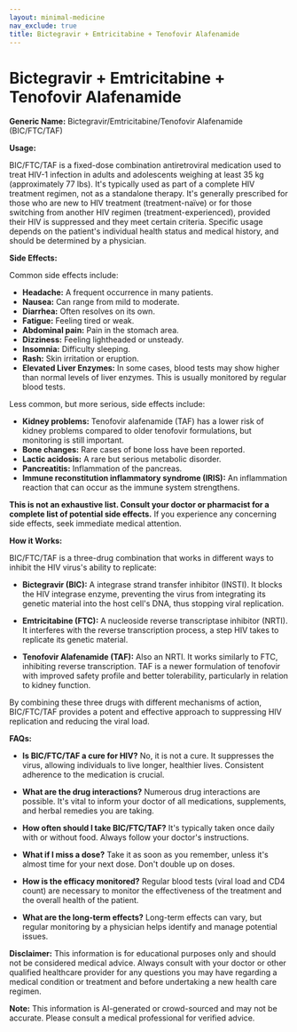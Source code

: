 ```yaml
---
layout: minimal-medicine
nav_exclude: true
title: Bictegravir + Emtricitabine + Tenofovir Alafenamide
---
```


# Bictegravir + Emtricitabine + Tenofovir Alafenamide

**Generic Name:** Bictegravir/Emtricitabine/Tenofovir Alafenamide (BIC/FTC/TAF)

**Usage:**

BIC/FTC/TAF is a fixed-dose combination antiretroviral medication used to treat HIV-1 infection in adults and adolescents weighing at least 35 kg (approximately 77 lbs).  It's typically used as part of a complete HIV treatment regimen, not as a standalone therapy.  It's generally prescribed for those who are new to HIV treatment (treatment-naïve) or for those switching from another HIV regimen (treatment-experienced), provided their HIV is suppressed and they meet certain criteria.  Specific usage depends on the patient's individual health status and medical history, and should be determined by a physician.


**Side Effects:**

Common side effects include:

* **Headache:** A frequent occurrence in many patients.
* **Nausea:** Can range from mild to moderate.
* **Diarrhea:** Often resolves on its own.
* **Fatigue:** Feeling tired or weak.
* **Abdominal pain:** Pain in the stomach area.
* **Dizziness:** Feeling lightheaded or unsteady.
* **Insomnia:** Difficulty sleeping.
* **Rash:** Skin irritation or eruption.
* **Elevated Liver Enzymes:** In some cases, blood tests may show higher than normal levels of liver enzymes.  This is usually monitored by regular blood tests.

Less common, but more serious, side effects include:

* **Kidney problems:**  Tenofovir alafenamide (TAF) has a lower risk of kidney problems compared to older tenofovir formulations, but monitoring is still important.
* **Bone changes:**  Rare cases of bone loss have been reported.
* **Lactic acidosis:**  A rare but serious metabolic disorder.
* **Pancreatitis:** Inflammation of the pancreas.
* **Immune reconstitution inflammatory syndrome (IRIS):**  An inflammation reaction that can occur as the immune system strengthens.

**This is not an exhaustive list. Consult your doctor or pharmacist for a complete list of potential side effects.**  If you experience any concerning side effects, seek immediate medical attention.


**How it Works:**

BIC/FTC/TAF is a three-drug combination that works in different ways to inhibit the HIV virus's ability to replicate:

* **Bictegravir (BIC):**  A integrase strand transfer inhibitor (INSTI).  It blocks the HIV integrase enzyme, preventing the virus from integrating its genetic material into the host cell's DNA, thus stopping viral replication.

* **Emtricitabine (FTC):** A nucleoside reverse transcriptase inhibitor (NRTI). It interferes with the reverse transcription process, a step HIV takes to replicate its genetic material.

* **Tenofovir Alafenamide (TAF):**  Also an NRTI. It works similarly to FTC, inhibiting reverse transcription. TAF is a newer formulation of tenofovir with improved safety profile and better tolerability, particularly in relation to kidney function.


By combining these three drugs with different mechanisms of action, BIC/FTC/TAF provides a potent and effective approach to suppressing HIV replication and reducing the viral load.


**FAQs:**

* **Is BIC/FTC/TAF a cure for HIV?** No, it is not a cure. It suppresses the virus, allowing individuals to live longer, healthier lives.  Consistent adherence to the medication is crucial.

* **What are the drug interactions?**  Numerous drug interactions are possible.  It's vital to inform your doctor of all medications, supplements, and herbal remedies you are taking.

* **How often should I take BIC/FTC/TAF?**  It's typically taken once daily with or without food.  Always follow your doctor's instructions.

* **What if I miss a dose?**  Take it as soon as you remember, unless it's almost time for your next dose.  Don't double up on doses.

* **How is the efficacy monitored?**  Regular blood tests (viral load and CD4 count) are necessary to monitor the effectiveness of the treatment and the overall health of the patient.

* **What are the long-term effects?** Long-term effects can vary, but regular monitoring by a physician helps identify and manage potential issues.

**Disclaimer:** This information is for educational purposes only and should not be considered medical advice. Always consult with your doctor or other qualified healthcare provider for any questions you may have regarding a medical condition or treatment and before undertaking a new health care regimen.


**Note:** This information is AI-generated or crowd-sourced and may not be accurate. Please consult a medical professional for verified advice.